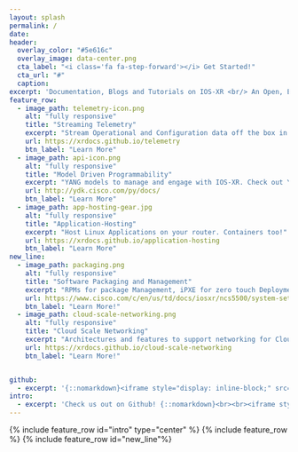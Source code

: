 ```yaml
---
layout: splash
permalink: /
date:
header:
  overlay_color: "#5e616c"
  overlay_image: data-center.png
  cta_label: "<i class='fa fa-step-forward'></i> Get Started!"
  cta_url: "#"
  caption:
excerpt: 'Documentation, Blogs and Tutorials on IOS-XR <br/> An Open, Extensible and Stable Cloud-Scale Network Operating System<br /> <small>Current Release: 6.0.0</small><br /><br /> '
feature_row:
  - image_path: telemetry-icon.png
    alt: "fully responsive"
    title: "Streaming Telemetry"
    excerpt: "Stream Operational and Configuration data off the box in Real-Time!  "
    url: https://xrdocs.github.io/telemetry
    btn_label: "Learn More"
  - image_path: api-icon.png
    alt: "fully responsive"
    title: "Model Driven Programmability"
    excerpt: "YANG models to manage and engage with IOS-XR. Check out YDK today!"
    url: http://ydk.cisco.com/py/docs/
    btn_label: "Learn More"
  - image_path: app-hosting-gear.jpg
    alt: "fully responsive"
    title: "Application-Hosting"
    excerpt: "Host Linux Applications on your router. Containers too!"
    url: https://xrdocs.github.io/application-hosting
    btn_label: "Learn More"
new_line:
  - image_path: packaging.png
    alt: "fully responsive"
    title: "Software Packaging and Management"
    excerpt: "RPMs for package Management, iPXE for zero touch Deployment and more!"
    url: https://www.cisco.com/c/en/us/td/docs/iosxr/ncs5500/system-setup/60x/b-ncs5500-system-setup-guide-60x.html
    btn_label: "Learn More!"
  - image_path: cloud-scale-networking.png
    alt: "fully responsive"
    title: "Cloud Scale Networking"      
    excerpt: "Architectures and features to support networking for Cloud-Scale Deployments!"
    url: https://xrdocs.github.io/cloud-scale-networking
    btn_label: "Learn More!"


github:
  - excerpt: '{::nomarkdown}<iframe style="display: inline-block;" src="https://ghbtns.com/github-btn.html?user=mmistakes&repo=minimal-mistakes&type=star&count=true&size=large" frameborder="0" scrolling="0" width="160px" height="30px"></iframe> <iframe style="display: inline-block;" src="https://ghbtns.com/github-btn.html?user=mmistakes&repo=minimal-mistakes&type=fork&count=true&size=small" frameborder="0" scrolling="0" width="158px" height="30px"></iframe>{:/nomarkdown}'
intro:
  - excerpt: 'Check us out on Github! {::nomarkdown}<br><br><iframe style="display: inline-block;" src="https://ghbtns.com/github-btn.html?user=ios-xr&type=follow&size=large" frameborder="0" scrolling="0" width="160px" height="30px"></iframe>{:/nomarkdown}'
---
```


{% include feature_row id="intro" type="center" %}
{% include feature_row %}
{% include feature_row id="new_line"%}
